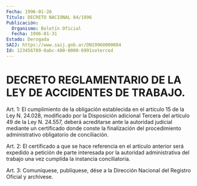 ```yaml
---
Fecha: 1996-01-26
Título: DECRETO NACIONAL 84/1996
Publicación:
  Organismo: Boletín Oficial
  Fecha: 1996-01-31
Estado: Derogada
SAIJ: https://www.saij.gob.ar/DN19960000084
Id: 123456789-0abc-480-0000-6991soterced
---
```

# DECRETO REGLAMENTARIO DE LA LEY DE ACCIDENTES DE TRABAJO.

<a id="1"></a>
Art. 1: El  cumplimiento  de  la  obligación establecida en el artículo 15  de  la Ley N. 24.028, modificado  por  la  Disposición adicional Tercera del  artículo  49  de  la  Ley  N. 24.557, deberá acreditarse  ante  la  autoridad  judicial  mediante un certificado donde  conste  la  finalización  del  procedimiento  administrativo obligatorio de conciliación.

<a id="2"></a>
Art.  2: El certificado a que se hace referencia  en  el  artículo anterior  será  expedido  a  petición  de  parte  interesada por la autoridad administrativa del trabajo una vez cumplida  la instancia conciliatoria.

<a id="3"></a>
Art. 3: Comuníquese, publíquese, dése a la Dirección Nacional  del Registro  Oficial  y archívese.
